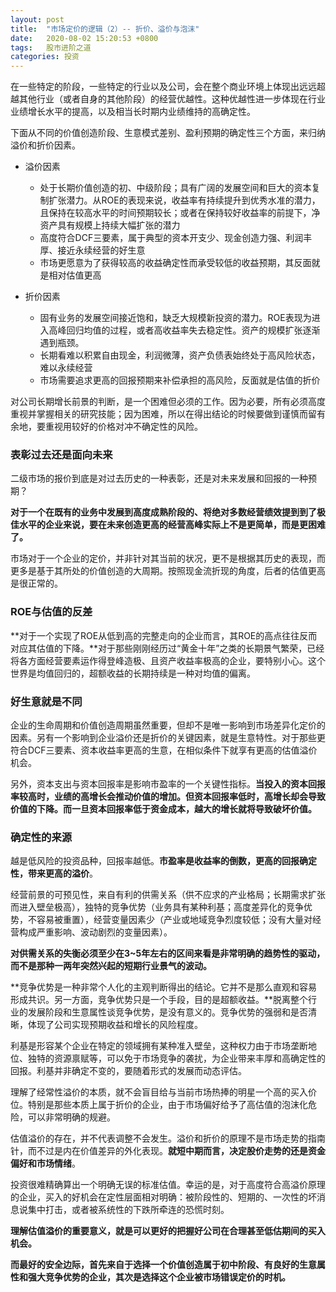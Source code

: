 ```yaml
---
layout: post
title:  "市场定价的逻辑（2）-- 折价、溢价与泡沫"
date:   2020-08-02 15:20:53 +0800
tags:   股市进阶之道
categories: 投资
---
```


在一些特定的阶段，一些特定的行业以及公司，会在整个商业环境上体现出远远超越其他行业（或者自身的其他阶段）的经营优越性。这种优越性进一步体现在行业业绩增长水平的提高，以及相当长时期内业绩维持的高确定性。

下面从不同的价值创造阶段、生意模式差别、盈利预期的确定性三个方面，来归纳溢价和折价因素。

+ 溢价因素
  + 处于长期价值创造的初、中级阶段；具有广阔的发展空间和巨大的资本复制扩张潜力。从ROE的表现来说，收益率有持续提升到优秀水准的潜力，且保持在较高水平的时间预期较长；或者在保持较好收益率的前提下，净资产具有规模上持续大幅扩张的潜力
  + 高度符合DCF三要素，属于典型的资本开支少、现金创造力强、利润丰厚、接近永续经营的好生意
  + 市场更愿意为了获得较高的收益确定性而承受较低的收益预期，其反面就是相对估值更高

+ 折价因素
  + 固有业务的发展空间接近饱和，缺乏大规模新投资的潜力。ROE表现为进入高峰回归均值的过程，或者高收益率失去稳定性。资产的规模扩张逐渐遇到瓶颈。
  + 长期看难以积累自由现金，利润微薄，资产负债表始终处于高风险状态，难以永续经营
  + 市场需要追求更高的回报预期来补偿承担的高风险，反面就是估值的折价
  
对公司长期增长前景的判断，是一个困难但必须的工作。因为必要，所有必须高度重视并掌握相关的研究技能；因为困难，所以在得出结论的时候要做到谨慎而留有余地，要重视用较好的价格对冲不确定性的风险。

### 表彰过去还是面向未来

二级市场的报价到底是对过去历史的一种表彰，还是对未来发展和回报的一种预期？

**对于一个在既有的业务中发展到高度成熟阶段的、将绝对多数经营绩效提到到了极佳水平的企业来说，要在未来创造更高的经营高峰实际上不是更简单，而是更困难了。**

市场对于一个企业的定价，并非针对其当前的状况，更不是根据其历史的表现，而更多是基于其所处的价值创造的大周期。按照现金流折现的角度，后者的估值更高是很正常的。

### ROE与估值的反差

**对于一个实现了ROE从低到高的完整走向的企业而言，其ROE的高点往往反而对应其估值的下降。**对于那些刚刚经历过“黄金十年”之类的长期景气繁荣，已经将各方面经营要素运作得登峰造极、且资产收益率极高的企业，要特别小心。这个世界是均值回归的，超额收益的长期持续是一种对均值的偏离。

### 好生意就是不同

企业的生命周期和价值创造周期虽然重要，但却不是唯一影响到市场差异化定价的因素。另有一个影响到企业溢价还是折价的关键因素，就是生意特性。对于那些更符合DCF三要素、资本收益率更高的生意，在相似条件下就享有更高的估值溢价机会。

另外，资本支出与资本回报率是影响市盈率的一个关键性指标。**当投入的资本回报率较高时，业绩的高增长会推动价值的增加。但资本回报率低时，高增长却会导致价值的下降。而一旦资本回报率低于资金成本，越大的增长就将导致破坏价值。**

### 确定性的来源

越是低风险的投资品种，回报率越低。**市盈率是收益率的倒数，更高的回报确定性，带来更高的溢价**。

经营前景的可预见性，来自有利的供需关系（供不应求的产业格局；长期需求扩张而进入壁垒极高），独特的竞争优势（业务具有某种利基；高度差异化的竞争优势，不容易被重置），经营变量因素少（产业或地域竞争烈度较低；没有大量对经营构成严重影响、波动剧烈的变量因素）。

**对供需关系的失衡必须至少在3~5年左右的区间来看是非常明确的趋势性的驱动，而不是那种一两年突然兴起的短期行业景气的波动。**

**竞争优势是一种非常个人化的主观判断得出的结论。它并不是那么直观和容易形成共识。另一方面，竞争优势只是一个手段，目的是超额收益。**脱离整个行业的发展阶段和生意属性谈竞争优势，是没有意义的。竞争优势的强弱和是否清晰，体现了公司实现预期收益和增长的风险程度。

利基是形容某个企业在特定的领域拥有某种准入壁垒，这种权力由于市场垄断地位、独特的资源禀赋等，可以免于市场竞争的袭扰，为企业带来丰厚和高确定性的回报。利基并非确定不变的，要随着形式的发展而动态评估。


理解了经常性溢价的本质，就不会盲目给与当前市场热捧的明星一个高的买入价位。特别是那些本质上属于折价的企业，由于市场偏好给予了高估值的泡沫化危险，可以非常明确的规避。

估值溢价的存在，并不代表调整不会发生。溢价和折价的原理不是市场走势的指南针，而不过是内在价值差异的外化表现。**就短中期而言，决定股价走势的还是资金偏好和市场情绪**。

投资很难精确算出一个明确无误的标准估值。幸运的是，对于高度符合高溢价原理的企业，买入的好机会在定性层面相对明确：被阶段性的、短期的、一次性的坏消息说集中打击，或者被系统性的下跌所牵连的恐慌时刻。

**理解估值溢价的重要意义，就是可以更好的把握好公司在合理甚至低估期间的买入机会。**

**而最好的安全边际，首先来自于选择一个价值创造属于初中阶段、有良好的生意属性和强大竞争优势的企业，其次是选择这个企业被市场错误定价的时机。**